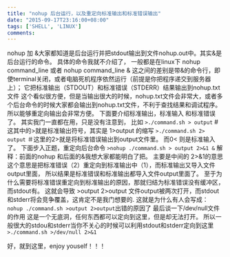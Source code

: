 ```yaml
---
title: "nohup 后台运行，以及重定向标准输出和标准错误输出"
date: "2015-09-17T23:16:00+08:00"
tags: ['SHELL', 'LINUX']
comments: 
---
```



nohup 加 &大家都知道是后台运行并把stdout输出到文件nohup.out中。其实&是后台运行的命令。
具体的命令我就不介绍了，
一般都是在linux下
nohup command_line
或者
nohup command_line &
这之间的差别是带&的命令行，即使terminal关闭，或者电脑死机程序依然运行（前提是你把程序递交到服务器上）；
它把标准输出（STDOUT）和标准错误（STDERR）结果输出到nohup.txt文件
这个看似很方便，但是当输出很大的时候，nohup.txt文件会非常大，或者多个后台命令的时候大家都会输出到nohup.txt文件，不利于查找结果和调试程序。
所以能够重定向输出会非常方便。
下面要介绍标准输出，标准输入 和标准错误了。
其实我门一直都在用，只是没有注意到，
比如
`>./command.sh > output`
\#这其中的>就是标准输出符号，其实是 1>output 的缩写
`>./command.sh 2> output`
＃这里的2>就是将标准错误输出到output文件里。
而0< 则是标准输入了。
下面步入正题，重定向后台命令
`>nohup ./command.sh > output 2>&1 &`
解释：前面的nohup 和后面的&我想大家都能明白了把。
主要是中间的 2>&1的意思
这个意思是把标准错误（2）重定向到标准输出中（1），而标准输出又导入文件output里面，
所以结果是标准错误和标准输出都导入文件output里面了。
至于为什么需要将标准错误重定向到标准输出的原因，那就归结为标准错误没有缓冲区，而stdout有。
这就会导致 >output 2>output 文件output被两次打开，而stdout和stderr将会竞争覆盖，这肯定不是我门想要的.
这就是为什么有人会写成：
`nohup ./command.sh >output 2>output`出错的原因了
最后谈一下/dev/null文件的作用
这是一个无底洞，任何东西都可以定向到这里，但是却无法打开。
所以一般很大的stdou和stderr当你不关心的时候可以利用stdout和stderr定向到这里
`>./command.sh >/dev/null 2>&1`

好，就到这里，enjoy youself！！！